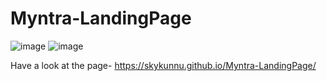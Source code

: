 # Myntra-LandingPage
![image](https://github.com/skykunnu/Myntra-LandingPage/assets/73191595/fdecdb3f-e382-484d-b7e1-691d63af5a33)
![image](https://github.com/skykunnu/Myntra-LandingPage/assets/73191595/6c7c031a-f7f2-4a4e-8a81-6cbe7b813539)


 Have a look at the page- https://skykunnu.github.io/Myntra-LandingPage/ 

